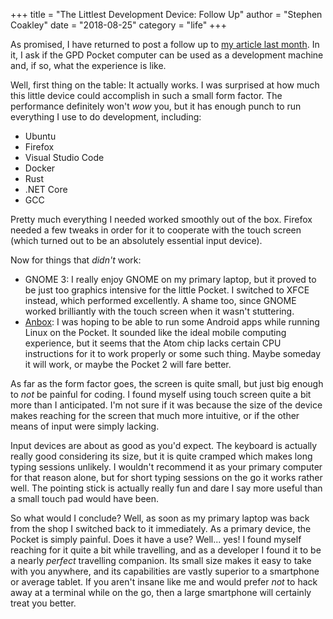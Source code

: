 +++
title = "The Littlest Development Device: Follow Up"
author = "Stephen Coakley"
date = "2018-08-25"
category = "life"
+++

As promised, I have returned to post a follow up to [my article last month](/2018/07/29/the-littlest-development-device). In it, I ask if the GPD Pocket computer can be used as a development machine and, if so, what the experience is like.

Well, first thing on the table: It actually works. I was surprised at how much this little device could accomplish in such a small form factor. The performance definitely won't _wow_ you, but it has enough punch to run everything I use to do development, including:

- Ubuntu
- Firefox
- Visual Studio Code
- Docker
- Rust
- .NET Core
- GCC

Pretty much everything I needed worked smoothly out of the box. Firefox needed a few tweaks in order for it to cooperate with the touch screen (which turned out to be an absolutely essential input device).

Now for things that _didn't_ work:

- GNOME 3: I really enjoy GNOME on my primary laptop, but it proved to be just too graphics intensive for the little Pocket. I switched to XFCE instead, which performed excellently. A shame too, since GNOME worked brilliantly with the touch screen when it wasn't stuttering.
- [Anbox]: I was hoping to be able to run some Android apps while running Linux on the Pocket. It sounded like the ideal mobile computing experience, but it seems that the Atom chip lacks certain CPU instructions for it to work properly or some such thing. Maybe someday it will work, or maybe the Pocket 2 will fare better.

As far as the form factor goes, the screen is quite small, but just big enough to _not_ be painful for coding. I found myself using touch screen quite a bit more than I anticipated. I'm not sure if it was because the size of the device makes reaching for the screen that much more intuitive, or if the other means of input were simply lacking.

Input devices are about as good as you'd expect. The keyboard is actually really good considering its size, but it is quite cramped which makes long typing sessions unlikely. I wouldn't recommend it as your primary computer for that reason alone, but for short typing sessions on the go it works rather well. The pointing stick is actually really fun and dare I say more useful than a small touch pad would have been.

So what would I conclude? Well, as soon as my primary laptop was back from the shop I switched back to it immediately. As a primary device, the Pocket is simply painful. Does it have a use? Well... yes! I found myself reaching for it quite a bit while travelling, and as a developer I found it to be a nearly _perfect_ travelling companion. Its small size makes it easy to take with you anywhere, and its capabilities are vastly superior to a smartphone or average tablet. If you aren't insane like me and would prefer _not_ to hack away at a terminal while on the go, then a large smartphone will certainly treat you better.


[Anbox]: https://anbox.io
